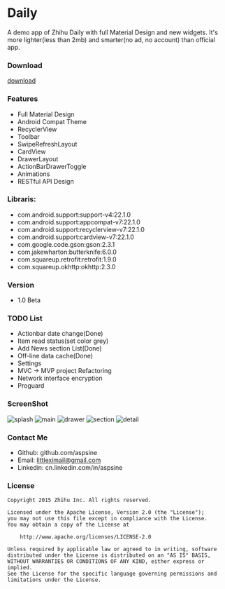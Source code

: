 # Daily
A demo app of Zhihu Daily with full Material Design and new widgets. It's more lighter(less than 2mb) and smarter(no ad, no account) than official app.

### Download
[download](https://raw.githubusercontent.com/Aspsine/Daily/master/art/daily.apk)

### Features
- Full Material Design
- Android Compat Theme
- RecyclerView 
- Toolbar 
- SwipeRefreshLayout 
- CardView
- DrawerLayout
- ActionBarDrawerToggle
- Animations 
- RESTful API Design

### Libraris:
- com.android.support:support-v4:22.1.0
- com.android.support:appcompat-v7:22.1.0
- com.android.support:recyclerview-v7:22.1.0
- com.android.support:cardview-v7:22.1.0
- com.google.code.gson:gson:2.3.1
- com.jakewharton:butterknife:6.0.0
- com.squareup.retrofit:retrofit:1.9.0
- com.squareup.okhttp:okhttp:2.3.0

### Version
- 1.0 Beta

### TODO List
- Actionbar date change(Done)
- Item read status(set color grey)
- Add News section List(Done)
- Off-line data cache(Done)
- Settings
- MVC -> MVP project Refactoring
- Network interface encryption
- Proguard

### ScreenShot
![splash](https://raw.githubusercontent.com/Aspsine/Daily/master/art/splash.png)
![main](https://raw.githubusercontent.com/Aspsine/Daily/master/art/main.png)
![drawer](https://raw.githubusercontent.com/Aspsine/Daily/master/art/drawer.png)
![section](https://raw.githubusercontent.com/Aspsine/Daily/master/art/section.png)
![detail](https://raw.githubusercontent.com/Aspsine/Daily/master/art/detail.png)

### Contact Me
- Github:   github.com/aspsine
- Email:    littleximail@gmail.com
- Linkedin: cn.linkedin.com/in/aspsine

### License

    Copyright 2015 Zhihu Inc. All rights reserved.

    Licensed under the Apache License, Version 2.0 (the "License");
    you may not use this file except in compliance with the License.
    You may obtain a copy of the License at

        http://www.apache.org/licenses/LICENSE-2.0

    Unless required by applicable law or agreed to in writing, software
    distributed under the License is distributed on an "AS IS" BASIS,
    WITHOUT WARRANTIES OR CONDITIONS OF ANY KIND, either express or implied.
    See the License for the specific language governing permissions and
    limitations under the License.
